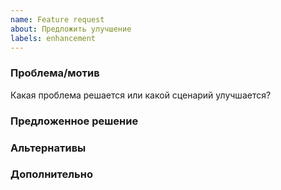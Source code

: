 ```yaml
---
name: Feature request
about: Предложить улучшение
labels: enhancement
---
```


### Проблема/мотив
Какая проблема решается или какой сценарий улучшается?

### Предложенное решение

### Альтернативы

### Дополнительно


